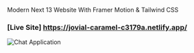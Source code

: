  Modern Next 13 Website With Framer Motion & Tailwind CSS
### [Live Site] https://jovial-caramel-c3179a.netlify.app/
![Chat Application](https://i.ibb.co/sbSHWH0/Thumbnail-1.png)
